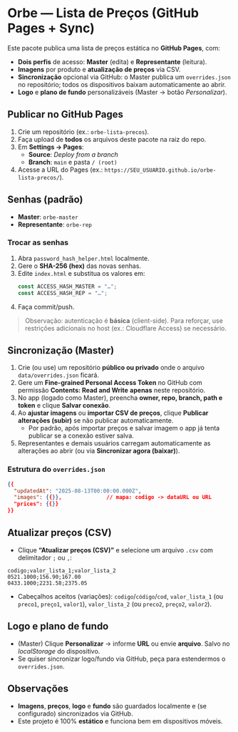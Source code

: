# Orbe — Lista de Preços (GitHub Pages + Sync)

Este pacote publica uma lista de preços estática no **GitHub Pages**, com:
- **Dois perfis** de acesso: **Master** (edita) e **Representante** (leitura).
- **Imagens** por produto e **atualização de preços** via CSV.
- **Sincronização** opcional via GitHub: o Master publica um `overrides.json` no repositório; todos os dispositivos baixam automaticamente ao abrir.
- **Logo** e **plano de fundo** personalizáveis (Master → botão *Personalizar*).

## Publicar no GitHub Pages
1. Crie um repositório (ex.: `orbe-lista-precos`).
2. Faça upload de **todos** os arquivos deste pacote na raiz do repo.
3. Em **Settings → Pages**:
   - **Source**: *Deploy from a branch*
   - **Branch**: `main` e pasta `/ (root)`
4. Acesse a URL do Pages (ex.: `https://SEU_USUARIO.github.io/orbe-lista-precos/`).

## Senhas (padrão)
- **Master**: `orbe-master`
- **Representante**: `orbe-rep`

### Trocar as senhas
1. Abra `password_hash_helper.html` localmente.
2. Gere o **SHA-256 (hex)** das novas senhas.
3. Edite `index.html` e substitua os valores em:
   ```js
   const ACCESS_HASH_MASTER = "…";
   const ACCESS_HASH_REP = "…";
   ```
4. Faça commit/push.

> Observação: autenticação é **básica** (client-side). Para reforçar, use restrições adicionais no host (ex.: Cloudflare Access) se necessário.

## Sincronização (Master)
1. Crie (ou use) um repositório **público ou privado** onde o arquivo `data/overrides.json` ficará.
2. Gere um **Fine-grained Personal Access Token** no GitHub com permissão **Contents: Read and Write** **apenas** neste repositório.
3. No app (logado como Master), preencha **owner, repo, branch, path e token** e clique **Salvar conexão**.
4. Ao **ajustar imagens** ou **importar CSV de preços**, clique **Publicar alterações (subir)** se não publicar automaticamente. 
   - Por padrão, após importar preços e salvar imagem o app já tenta publicar se a conexão estiver salva.
5. Representantes e demais usuários carregam automaticamente as alterações ao abrir (ou via **Sincronizar agora (baixar)**).

### Estrutura do `overrides.json`
```json
{{
  "updatedAt": "2025-08-13T00:00:00.000Z",
  "images": {{}},              // mapa: codigo -> dataURL ou URL
  "prices": {{}}
}}
```

## Atualizar preços (CSV)
- Clique **“Atualizar preços (CSV)”** e selecione um arquivo `.csv` com delimitador `;` ou `,`:
```
codigo;valor_lista_1;valor_lista_2
0521.1000;156.90;167.00
0433.1000;2231.58;2375.05
```
- Cabeçalhos aceitos (variações): `codigo`/`código`/`cod`, `valor_lista_1` (ou `preco1`, `preço1`, `valor1`), `valor_lista_2` (ou `preco2`, `preço2`, `valor2`).

## Logo e plano de fundo
- (Master) Clique **Personalizar** → informe **URL** ou envie **arquivo**. Salvo no *localStorage* do dispositivo.
- Se quiser sincronizar logo/fundo via GitHub, peça para estendermos o `overrides.json`.

## Observações
- **Imagens**, **preços**, **logo** e **fundo** são guardados localmente e (se configurado) sincronizados via GitHub.
- Este projeto é 100% **estático** e funciona bem em dispositivos móveis.
